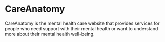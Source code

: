 # CareAnatomy
CareAnatomy is the mental health care website that provides services for people who need support with their mental health or want to understand more about their mental health well-being.
